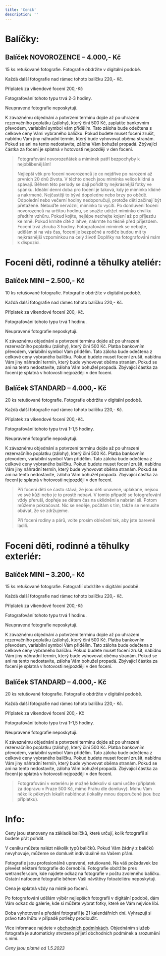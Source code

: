 ```yaml
---
title: 'Ceník'
description: ''
---
```


# Balíčky:

## Balíček NOVOROZENCE – 4.000,- Kč

15 ks retušované fotografie. Fotografie obdržíte v digitální podobě.

Každá další fotografie nad rámec tohoto balíčku 220,- Kč.

Příplatek za víkendové focení 200,-Kč

Fotografování tohoto typu trvá 2-3 hodiny.

Neupravené fotografie neposkytují.

K závaznému objednání a potvrzení termínu dojde až po uhrazení rezervačního poplatku (zálohy), který činí 500 Kč, zaplatíte bankovním převodem, variabilní symbol vám přidělím. Tato záloha bude odečtena s celkové ceny Vámi vybraného balíčku. Pokud budete muset foceni zrušit, nabídnu Vám jiny náhradní termín, který bude vyhovovat oběma stranám. Pokud se ani na tento nedostavíte, záloha Vám bohužel propadá. Zbývající částka za focení je splatná v hotovosti nejpozději v den focení.

> Fotografování novorozeňátek a miminek patří bezpochyby k nejoblíbenějším!
>
> Nejlepší věk pro focení novorozenců je co nejdříve po narození až prvních 20 dnů života. V těchto dnech jsou miminka velice klidná a spávají. Během této periody se dají pořídit ty nejkrásnější fotky ve spánku. Ideální denní doba pro focení je taková, kdy je miminko klidné a nakrmené. Nejčastěji to bývá dopoledne nebo brzy po obědě. Odpolední nebo večerní hodiny nedoporučuji, protože děti začínají být přetažené. Nebuďte nervózní, miminko to vycítí. Po domluvení focení novorozenců na určitou hodinu, se snažte udržet miminko chvilku předtím vzhůru. Pokud kojíte, nejlépe nechejte kojení až po příjezdu ke mně. Pokud krmíte dítě z lahve, nakrmte ho těsně před příjezdem. Focení trvá zhruba 3 hodiny. Fotografování miminek se nebojte, udělám si na vás čas, focení je bezpečné a rodiče budou mit ty nejkrásnější vzpomínkou na celý život! Doplňky na fotografování mám k dispozici.

# **Foceni děti, rodinné a těhulky ateliér:**

## Balíček MINI – 2.500,- Kč

10 ks retušované fotografie. Fotografie obdržíte v digitální podobě.

Každá další fotografie nad rámec tohoto balíčku 220,- Kč.

Příplatek za víkendové focení 200,-Kč.

Fotografování tohoto typu trvá 1 hodinu.

Neupravené fotografie neposkytují.

K závaznému objednání a potvrzení termínu dojde až po uhrazení rezervačního poplatku (zálohy), který činí 500 Kč. Platba bankovním převodem, variabilní symbol Vám přidělím. Tato záloha bude odečtena z celkové ceny vybraného balíčku. Pokud budete muset focení zrušit, nabídnu Vám jiny náhradní termín, který bude vyhovovat oběma stranám. Pokud se ani na tento nedostavíte, záloha Vám bohužel propadá. Zbývající částka za focení je splatná v hotovosti nejpozději v den focení.

## Balíček STANDARD – 4.000,- Kč

20 ks retušované fotografie. Fotografie obdržíte v digitální podobě.

Každá další fotografie nad rámec tohoto balíčku 220,- Kč.

Příplatek za víkendové focení 200,-Kč.

Fotografování tohoto typu trvá 1-1,5 hodiny.

Neupravené fotografie neposkytují.

K závaznému objednání a potvrzení termínu dojde až po uhrazení rezervačního poplatku (zálohy), který činí 500 Kč. Platba bankovním převodem, variabilní symbol Vám přidělím. Tato záloha bude odečtena z celkové ceny vybraného balíčku. Pokud budete muset focení zrušit, nabídnu Vám jiny náhradní termín, který bude vyhovovat oběma stranám. Pokud se ani na tento nedostavíte, záloha Vám bohužel propadá. Zbývající částka za focení je splatná v hotovosti nejpozději v den focení.

> Při focení dětí se často stává, že jsou děti unavené, uplakané, nejsou ve své kůži nebo je to prostě nebaví. V tomto případě se fotografování vždy přeruší, dopřeje se dětem čas na uklidnění a nabrání sil. Potom můžeme pokračovat. Nic se neděje, počítám s tím, takže se nemusíte obávat, že se zdržujeme.
>
> Pří focení rodiny a párů, volte prosím oblečení tak, aby jste barevně ladili.

# **Foceni děti, rodinné a těhulky exteriér:**

## Balíček MINI – 3.200,- Kč

15 ks retušované fotografie. Fotografií obdržíte v digitální podobě.

Každá další fotografie nad rámec tohoto balíčku 220,- Kč.

Příplatek za víkendové focení 200,-Kč

Fotografování tohoto typu trvá 1 hodinu.

Neupravené fotografie neposkytují.

K závaznému objednání a potvrzení termínu dojde až po uhrazení rezervačního poplatku (zálohy), který činí 500 Kč. Platba bankovním převodem, variabilní symbol Vám přidělím. Tato záloha bude odečtena z celkové ceny vybraného balíčku. Pokud budete muset focení zrušit, nabídnu Vám jiny náhradní termín, který bude vyhovovat oběma stranám. Pokud se ani na tento nedostavíte, záloha Vám bohužel propadá. Zbývající částka za focení je splatná v hotovosti nejpozději v den focení.

## Balíček STANDARD – 4.000,- Kč

20 ks retušované fotografie. Fotografie obdržíte v digitální podobě.

Každá další fotografie nad rámec tohoto balíčku 220,- Kč.

Příplatek za víkendové focení 200,- Kč

Fotografování tohoto typu trvá 1-1,5 hodiny.

Neupravené fotografie neposkytuji.

K závaznému objednání a potvrzení termínu dojde až po uhrazení rezervačního poplatku (zálohy), který činí 500 Kč. Platba bankovním převodem, variabilní symbol Vám přidělím. Tato záloha bude odečtena z celkové ceny vybraného balíčku. Pokud budete muset focení zrušit, nabídnu Vám jiny náhradní termín, který bude vyhovovat oběma stranám. Pokud se ani na tento nedostavíte, záloha Vám bohužel propadá. Zbývající částka za focení je splatná v hotovosti nejpozději v den focení.

> Fotografování v exteriéru je možné kdekoliv si sami určíte (příplatek za dopravu v Praze 500 Kč, mimo Prahu dle domluvy). Mohu Vám několik pěkných lokalit nabídnout (lokality mnou doporučené jsou bez příplatku).

# Info: 

Ceny jsou stanoveny na základě balíčků, které určují, kolik fotografií si budete přát pořídit.

V ceníku můžete nalézt několik typů balíčků. Pokud Vám žádný z balíčků nevyhovuje, můžeme se domluvit individuálně na Vašem přání.

Fotografie jsou profesionálně upravené, retušované. Na váš požadavek lze převést některé fotografie do černobílé.
Fotografie obdržíte pres wetransfer.com, kde najdete odkaz na fotografie v počtu zvoleného balíčku. Ostatní nafocené fotografie během Vaši návštěvy fotoateliéru neposkytuji.

Cena je splatná vždy na místě po focení.

Po fotografování udělám výběr nejlepších fotografii v digitální podobě, dám Vám odkaz do galerie, kde si můžete vybrat fotky, které se Vám nejvíce líbí.

Doba vyhotovení a předání fotografií je 21 kalendářních dní. Vyhrazuji si právo tuto lhůtu v případě potřeby prodloužit.

Vice informace najdete v [obchodních podmínkách](/policy). Objednáním služeb fotografa je automaticky stvrzeno přijetí obchodních podmínek a srozumění s nimi.

_Ceny jsou platné od 1.5.2023_
